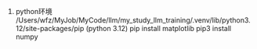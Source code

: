 1. python环境
   /Users/wfz/MyJob/MyCode/llm/my_study_llm_training/.venv/lib/python3.12/site-packages/pip (python 3.12)
    pip install matplotlib 
    pip3 install numpy

